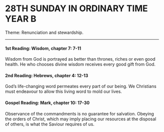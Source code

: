 # 28TH SUNDAY IN ORDINARY TIME YEAR B
Theme: Renunciation and stewardship.

---

#### 1st Reading: Wisdom, chapter 7: 7-11

Wisdom from God is portrayed as better than thrones, riches or even good health. He who chooses divine wisdom receives every good gift from God.

#### 2nd Reading: Hebrews, chapter 4: 12-13

God’s life-changing word permeates every part of our being. We Christians must endeavour to allow this living word to mold our lives.

#### Gospel Reading: Mark, chapter 10: 17-30

Observance of the commandments is no guarantee for salvation. Obeying the orders of Christ, which may imply placing our resources at the disposal of others, is what the Saviour requires of us.
